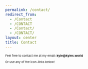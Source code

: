 ```yaml
---
permalink: /contact/
redirect_from:
  - /Contact
  - /CONTACT
  - /Contact/
  - /CONTACT/
layout: center
title: Contact
---
```


<style>
@media screen and (min-width: 1600px), screen and (min-height: 900px) {
    p { font-size: 1vw; }
    .misc-content { max-width: 800px }
}
</style>


Feel free to contact me at my email: __kyle@kyles.world__


Or use any of the icon-links below!
